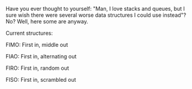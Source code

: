 Have you ever thought to yourself: "Man, I love stacks and queues, but I sure wish there were several worse data structures I could use instead"? No? Well, here some are anyway.

Current structures:

FIMO: First in, middle out

FIAO: First in, alternating out

FIRO: First in, random out

FISO: First in, scrambled out
